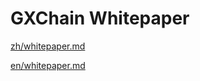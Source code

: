 # GXChain Whitepaper

[zh/whitepaper.md](/zh/whitepaper.md)

[en/whitepaper.md](/en/whitepaper.md)

